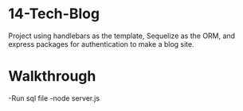 # 14-Tech-Blog
Project using handlebars as the template, Sequelize as the ORM, and express packages for authentication to make a blog site. 
# Walkthrough 
-Run sql file
-node server.js
